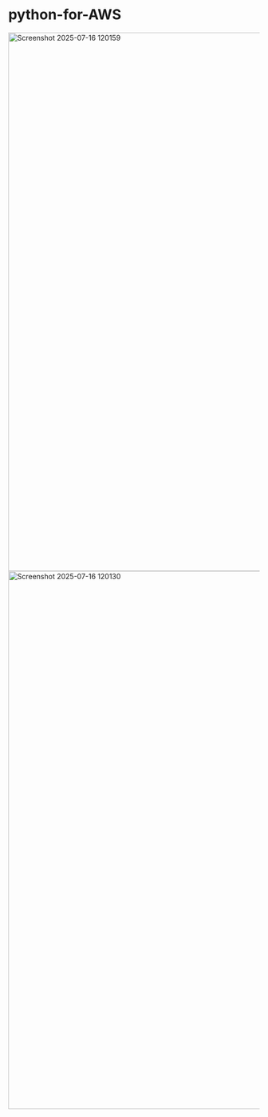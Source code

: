 ﻿# python-for-AWS



<img width="1920" height="1080" alt="Screenshot 2025-07-16 120159" src="https://github.com/user-attachments/assets/79eeeb86-d154-45fe-a9f2-9a321fba5737" />
<img width="1919" height="1079" alt="Screenshot 2025-07-16 120130" src="https://github.com/user-attachments/assets/9110dabd-acef-402c-bc58-d51482cb32ec" />
